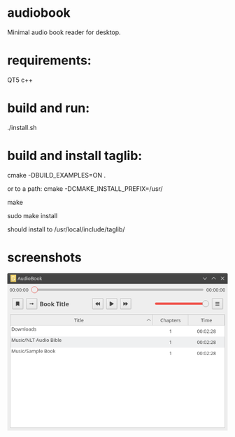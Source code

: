 # audiobook
Minimal audio book reader for desktop.

# requirements:
QT5
c++

# build and run:
./install.sh

# build and install taglib:

cmake -DBUILD_EXAMPLES=ON .

or to a path: cmake -DCMAKE_INSTALL_PREFIX=/usr/

make

sudo make install

should install to /usr/local/include/taglib/

# screenshots
![ScreenShot](screenshots/main_linux.png)